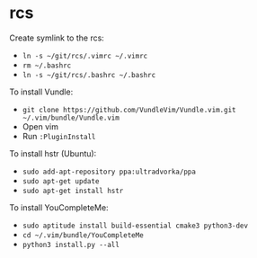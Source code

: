 # rcs

Create symlink to the rcs:
* `ln -s ~/git/rcs/.vimrc ~/.vimrc`
* `rm ~/.bashrc`
* `ln -s ~/git/rcs/.bashrc ~/.bashrc`

To install Vundle:
* `git clone https://github.com/VundleVim/Vundle.vim.git ~/.vim/bundle/Vundle.vim`
* Open vim
* Run `:PluginInstall`

To install hstr (Ubuntu):
* `sudo add-apt-repository ppa:ultradvorka/ppa`
* `sudo apt-get update`
* `sudo apt-get install hstr`

To install YouCompleteMe:
* `sudo aptitude install build-essential cmake3 python3-dev`
* `cd ~/.vim/bundle/YouCompleteMe`
* `python3 install.py --all`
